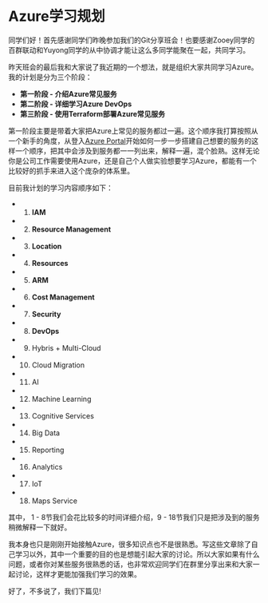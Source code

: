 # Azure学习规划

同学们好！首先感谢同学们昨晚参加我们的Git分享班会！也要感谢Zooey同学的百群联动和Yuyong同学的从中协调才能让这么多同学能聚在一起，共同学习。

昨天班会的最后我和大家说了我近期的一个想法，就是组织大家共同学习Azure。我的计划是分为三个阶段：
- **第一阶段 - 介绍Azure常见服务**
- **第二阶段 - 详细学习Azure DevOps**
- **第三阶段 - 使用Terraform部署Azure常见服务** 
  
第一阶段主要是带着大家把Azure上常见的服务都过一遍。这个顺序我打算按照从一个新手的角度，从登入[Azure Portal](https://portal.azure.com/)开始如何一步一步搭建自己想要的服务的这样一个顺序，把其中会涉及到服务都一一列出来，解释一遍，混个脸熟。这样无论你是公司工作需要使用Azure，还是自己个人做实验想要学习Azure，都能有一个比较好的抓手来进入这个庞杂的体系里。

目前我计划的学习内容顺序如下：
- 1. **IAM**
- 2. **Resource Management**
- 3. **Location**
- 4. **Resources**
- 5. **ARM**
- 6. **Cost Management**
- 7. **Security**
- 8. **DevOps**
- 9. Hybris + Multi-Cloud
- 10. Cloud Migration
- 11. AI
- 12. Machine Learning
- 13. Cognitive Services
- 14. Big Data
- 15. Reporting
- 16. Analytics
- 17. IoT
- 18. Maps Service

其中， 1 - 8节我们会花比较多的时间详细介绍，9 - 18节我们只是把涉及到的服务稍微解释一下就好。

我本身也只是刚刚开始接触Azure，很多知识点也不是很熟悉。写这些文章除了自己学习以外，其中一个重要的目的也是想能引起大家的讨论。所以大家如果有什么问题，或者你对某些服务很熟悉的话，也非常欢迎同学们在群里分享出来和大家一起讨论，这样才更能加强我们学习的效果。<br>

好了，不多说了，我们下篇见!


